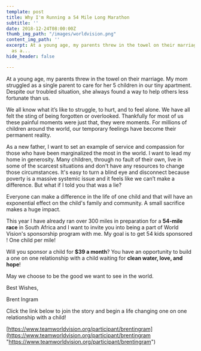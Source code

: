 ```yaml
---
template: post
title: Why I'm Running a 54 Mile Long Marathon
subtitle: ''
date: 2018-12-24T08:00:00Z
thumb_img_path: "/images/worldvision.png"
content_img_path: ''
excerpt: At a young age, my parents threw in the towel on their marriage. My mom struggled
  as a...
hide_header: false

---
```

At a young age, my parents threw in the towel on their marriage. My mom struggled as a single parent to care for her 5 children in our tiny apartment. Despite our troubled situation, she always found a way to help others less fortunate than us.

We all know what it’s like to struggle, to hurt, and to feel alone. We have all felt the sting of being forgotten or overlooked. Thankfully for most of us these painful moments were just that, they were moments. For millions of children around the world, our temporary feelings have become their permanent reality.

As a new father, I want to set an example of service and compassion for those who have been marginalized the most in the world. I want to lead my home in generosity. Many children, through no fault of their own, live in some of the scarcest situations and don't have any resources to change those circumstances. It's easy to turn a blind eye and disconnect because poverty is a massive systemic issue and it feels like we can’t make a difference. But what if I told you that was a lie?

Everyone can make a difference in the life of one child and that will have an exponential effect on the child's family and community. A small sacrifice makes a huge impact.

This year I have already ran over 300 miles in preparation for a **54-mile race** in South Africa and I want to invite you into being a part of World Vision's sponsorship program with me. My goal is to get 54 kids sponsored ! One child per mile!

Will you sponsor a child for **$39 a month**? You have an opportunity to build a one on one relationship with a child waiting for **clean water, love, and hope**!

May we choose to be the good we want to see in the world.

Best Wishes,

Brent Ingram

Click the link below to join the story and begin a life changing one on one relationship with a child!

[https://www.teamworldvision.org/participant/brentingram](https://www.teamworldvision.org/participant/brentingram "https://www.teamworldvision.org/participant/brentingram")